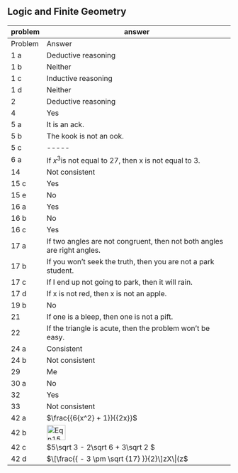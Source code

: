 
## Logic and Finite Geometry


|problem|answer|
|-------|------|
|Problem|Answer|
|1 a|Deductive reasoning|
|1 b|Neither|
|1 c|Inductive reasoning|
|1 d|Neither|
|2|Deductive reasoning|
|4|Yes|
|5 a|It is an ack.|
|5 b|The kook is not an ook.|
|5 c|-----|
|6 a|If <span>$x^3$</span>is not equal to 27, then x is not equal to 3.|
|14|Not consistent|
|15 c|Yes|
|15 e|No|
|16 a|Yes|
|16 b|No|
|16 c|Yes|
|17 a|If two angles are not congruent, then not both angles are right angles.|
|17 b|If you won’t seek the truth, then you are not a park student.|
|17 c|If I end up not going to park, then it will rain.|
|17 d|If x is not red, then x is not an apple.|
|19 b|No|
|21|If one is a bleep, then one is not a pift.|
|22|If the triangle is acute, then the problem won’t be easy.|
|24 a|Consistent|
|24 b|Not consistent|
|29|Me|
|30 a|No|
|32|Yes|
|33|Not consistent|
|42 a|<span>$\frac{{6{x^2} + 1}}{{2x}}$</span>|
|42 b|<img class="image" width="42" height="34" src="11-1-Answers-8-12_PRINT-web-images/Eqn152.eps" alt="Eqn152.eps">|
|42 c|<span>$5\sqrt 3 - 2\sqrt 6 + 3\sqrt 2 $</span>|
|42 d|<span>$\[\frac{{ - 3 \pm \sqrt {17} }}{2}\]zX\\|(z$</span>|
